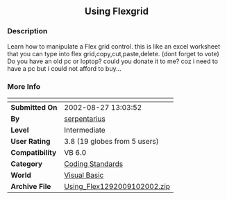 ﻿<div align="center">

## Using Flexgrid


</div>

### Description

Learn how to manipulate a Flex grid control. this is like an excel worksheet that you can type into flex grid,copy,cut,paste,delete. (dont forget to vote) Do you have an old pc or loptop? could you donate it to me? coz i need to have a pc but i could not afford to buy...
 
### More Info
 


<span>             |<span>
---                |---
**Submitted On**   |2002-08-27 13:03:52
**By**             |[serpentarius](https://github.com/Planet-Source-Code/PSCIndex/blob/master/ByAuthor/serpentarius.md)
**Level**          |Intermediate
**User Rating**    |3.8 (19 globes from 5 users)
**Compatibility**  |VB 6\.0
**Category**       |[Coding Standards](https://github.com/Planet-Source-Code/PSCIndex/blob/master/ByCategory/coding-standards__1-43.md)
**World**          |[Visual Basic](https://github.com/Planet-Source-Code/PSCIndex/blob/master/ByWorld/visual-basic.md)
**Archive File**   |[Using\_Flex1292009102002\.zip](https://github.com/Planet-Source-Code/serpentarius-using-flexgrid__1-38838/archive/master.zip)








